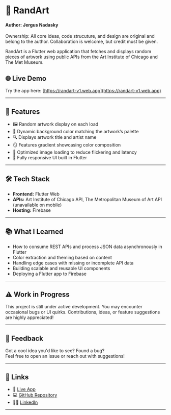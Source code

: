 # 🎨 RandArt

#### Author: Jergus Nadasky
Ownership: All core ideas, code strucuture, and design are original and belong to the author. Collaboration is welcome, but credit must be given.

RandArt is a Flutter web application that fetches and displays random pieces of artwork using public APIs from the Art Institute of Chicago and The Met Museum.

## 🌐 Live Demo

Try the app here: [https://randart-v1.web.app](https://randart-v1.web.app)

---

## 🚀 Features

- 🖼️ Random artwork display on each load
- 🎨 Dynamic background color matching the artwork’s palette
- 🔍 Displays artwork title and artist name
- 🪞 Features gradient showcasing color composition
- 🔁 Optimized image loading to reduce flickering and latency
- 📱 Fully responsive UI built in Flutter

---

## 🛠️ Tech Stack

- **Frontend:** Flutter Web
- **APIs:** Art Institute of Chicago API, The Metropolitan Museum of Art API (unavailable on mobile)
- **Hosting:** Firebase

---

## 📚 What I Learned

- How to consume REST APIs and process JSON data asynchronously in Flutter
- Color extraction and theming based on content
- Handling edge cases with missing or incomplete API data
- Building scalable and reusable UI components
- Deploying a Flutter app to Firebase

---

## ⚠️ Work in Progress

This project is still under active development. You may encounter occasional bugs or UI quirks. Contributions, ideas, or feature suggestions are highly appreciated!

---

## 🙌 Feedback

Got a cool idea you'd like to see? Found a bug?  
Feel free to open an issue or reach out with suggestions!

---

## 📎 Links

- 🔗 [Live App](https://randart-v1.web.app)
- 💻 [GitHub Repository](https://github.com/jergusnadasky/RandArt)
- 👨‍💼 [LinkedIn](https://www.linkedin.com/in/jergusnadasky)

---